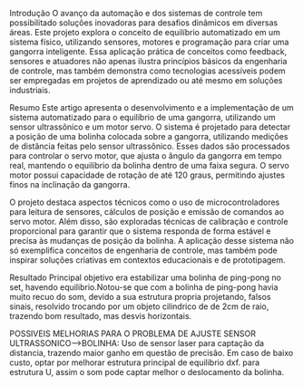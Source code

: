 Introdução
O avanço da automação e dos sistemas de controle tem possibilitado soluções inovadoras para desafios dinâmicos em diversas áreas. Este projeto explora o conceito de equilíbrio automatizado em um sistema físico, utilizando sensores, motores e programação para criar uma gangorra inteligente. Essa aplicação prática de conceitos como feedback, sensores e atuadores não apenas ilustra princípios básicos da engenharia de controle, mas também demonstra como tecnologias acessíveis podem ser empregadas em projetos de aprendizado ou até mesmo em soluções industriais.

Resumo
Este artigo apresenta o desenvolvimento e a implementação de um sistema automatizado para o equilíbrio de uma gangorra, utilizando um sensor ultrassônico e um motor servo. O sistema é projetado para detectar a posição de uma bolinha colocada sobre a gangorra, utilizando medições de distância feitas pelo sensor ultrassônico. Esses dados são processados para controlar o servo motor, que ajusta o ângulo da gangorra em tempo real, mantendo o equilíbrio da bolinha dentro de uma faixa segura. O servo motor possui capacidade de rotação de até 120 graus, permitindo ajustes finos na inclinação da gangorra.

O projeto destaca aspectos técnicos como o uso de microcontroladores para leitura de sensores, cálculos de posição e emissão de comandos ao servo motor. Além disso, são exploradas técnicas de calibração e controle proporcional para garantir que o sistema responda de forma estável e precisa às mudanças de posição da bolinha. A aplicação desse sistema não só exemplifica conceitos de engenharia de controle, mas também pode inspirar soluções criativas em contextos educacionais e de prototipagem.


Resultado
Principal objetivo era estabilizar uma bolinha de ping-pong no set, havendo equilibrio.Notou-se que com a bolinha de ping-pong havia muito recuo do som, devido a sua estrutura propria projetando, falsos sinais, resolvido trocando por um objeto cilindrico de de 2cm de raio, trazendo bom resultado, mas desvis horizontais.

POSSIVEIS MELHORIAS PARA O PROBLEMA DE AJUSTE SENSOR ULTRASSONICO-->BOLINHA:
Uso de sensor laser para captação da distancia, trazendo maior ganho em questão de precisâo.
Em caso de baixo custo, optar por melhorar estrutura principal de equilibrio dxf. para estrutura U, assim o som pode captar melhor o deslocamento da bolinha.

